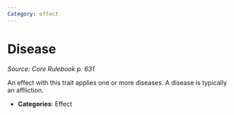 ```yaml
---
Category: effect
---
```

# Disease  
*Source: Core Rulebook p. 631*  

An effect with this trait applies one or more diseases. A disease is typically an affliction.

- **Categories**: Effect